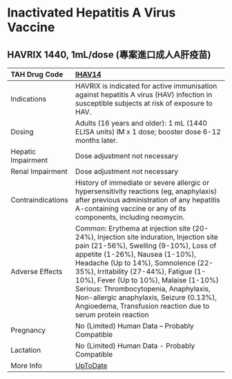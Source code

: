 # Inactivated Hepatitis A Virus Vaccine

## HAVRIX 1440, 1mL/dose (專案進口成人A肝疫苗)

| TAH Drug Code      | [IHAV14](https://www.tahsda.org.tw/drugs/hissearch.php?drug_code=IHAV14)                                                                                                                                                                                                                                                                                                                                                                  |
|:-------------------|:------------------------------------------------------------------------------------------------------------------------------------------------------------------------------------------------------------------------------------------------------------------------------------------------------------------------------------------------------------------------------------------------------------------------------------------|
| Indications        | HAVRIX is indicated for active immunisation against hepatitis A virus (HAV) infection in susceptible subjects at risk of exposure to HAV.                                                                                                                                                                                                                                                                                                 |
| Dosing             | Adults (16 years and older): 1 mL (1440 ELISA units) IM x 1 dose; booster dose 6-12 months later.                                                                                                                                                                                                                                                                                                                                         |
| Hepatic Impairment | Dose adjustment not necessary                                                                                                                                                                                                                                                                                                                                                                                                             |
| Renal Impairment   | Dose adjustment not necessary                                                                                                                                                                                                                                                                                                                                                                                                             |
| Contraindications  | History of immediate or severe allergic or hypersensitivity reactions (eg, anaphylaxis) after previous administration of any hepatitis A-containing vaccine or any of its components, including neomycin.                                                                                                                                                                                                                                 |
| Adverse Effects    | Common: Erythema at injection site (20-24%), Injection site induration, Injection site pain (21-56%), Swelling (9-10%), Loss of appetite (1-26%), Nausea (1-10%), Headache (Up to 14%), Somnolence (22-35%), Irritability (27-44%), Fatigue (1-10%), Fever (Up to 10%), Malaise (1-10%) Serious: Thrombocytopenia, Anaphylaxis, Non-allergic anaphylaxis, Seizure (0.13%), Angioedema, Transfusion reaction due to serum protein reaction |
| Pregnancy          | No (Limited) Human Data – Probably Compatible                                                                                                                                                                                                                                                                                                                                                                                             |
| Lactation          | No (Limited) Human Data - Probably Compatible                                                                                                                                                                                                                                                                                                                                                                                             |
| More Info          | [UpToDate](https://www.uptodate.com/contents/hepatitis-a-vaccine-hepa-drug-information)                                                                                                                                                                                                                                                                                                                                                   |

